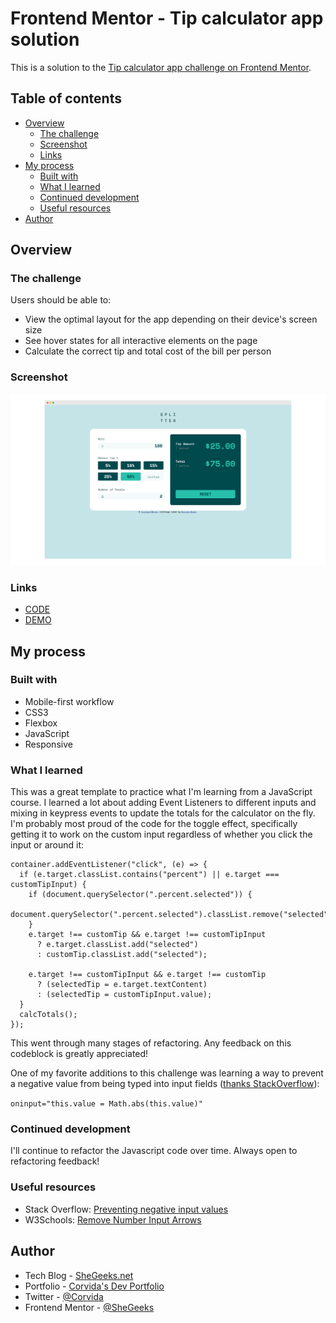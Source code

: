 # Frontend Mentor - Tip calculator app solution

This is a solution to the [Tip calculator app challenge on Frontend Mentor](https://www.frontendmentor.io/challenges/tip-calculator-app-ugJNGbJUX).

## Table of contents

- [Overview](#overview)
  - [The challenge](#the-challenge)
  - [Screenshot](#screenshot)
  - [Links](#links)
- [My process](#my-process)
  - [Built with](#built-with)
  - [What I learned](#what-i-learned)
  - [Continued development](#continued-development)
  - [Useful resources](#useful-resources)
- [Author](#author)

## Overview

### The challenge

Users should be able to:

- View the optimal layout for the app depending on their device's screen size
- See hover states for all interactive elements on the page
- Calculate the correct tip and total cost of the bill per person

### Screenshot

![Desktop View](desktop-ss.png)

### Links

- [CODE](https://github.com/SheGeeks/Frontend-Mentor-Projects/tree/Frontend-Mentor-Projects/tip-calculator)
- [DEMO](https://shegeeks.github.io/Frontend-Mentor-Projects/tip-calculator/)

## My process

### Built with

- Mobile-first workflow
- CSS3
- Flexbox
- JavaScript
- Responsive

### What I learned

This was a great template to practice what I'm learning from a JavaScript course. I learned a lot about adding Event Listeners to different inputs and mixing in keypress events to update the totals for the calculator on the fly. I'm probably most proud of the code for the toggle effect, specifically getting it to work on the custom input regardless of whether you click the input or around it:

```
container.addEventListener("click", (e) => {
  if (e.target.classList.contains("percent") || e.target === customTipInput) {
    if (document.querySelector(".percent.selected")) {
      document.querySelector(".percent.selected").classList.remove("selected");
    }
    e.target !== customTip && e.target !== customTipInput
      ? e.target.classList.add("selected")
      : customTip.classList.add("selected");

    e.target !== customTipInput && e.target !== customTip
      ? (selectedTip = e.target.textContent)
      : (selectedTip = customTipInput.value);
  }
  calcTotals();
});
```

This went through many stages of refactoring. Any feedback on this codeblock is greatly appreciated!

One of my favorite additions to this challenge was learning a way to prevent a negative value from being typed into input fields ([thanks StackOverflow](https://stackoverflow.com/questions/7372067/is-there-any-way-to-prevent-input-type-number-getting-negative-values)):

`oninput="this.value = Math.abs(this.value)"`

### Continued development

I'll continue to refactor the Javascript code over time. Always open to refactoring feedback!

### Useful resources

- Stack Overflow: [Preventing negative input values](https://stackoverflow.com/questions/7372067/is-there-any-way-to-prevent-input-type-number-getting-negative-values)
- W3Schools: [Remove Number Input Arrows](https://www.w3schools.com/howto/howto_css_hide_arrow_number.asp)

## Author

- Tech Blog - [SheGeeks.net](https://shegeeks.net)
- Portfolio - [Corvida's Dev Portfolio](https://corvida.netlify.app/)
- Twitter - [@Corvida](https://www.twitter.com/corvida)
- Frontend Mentor - [@SheGeeks](https://www.frontendmentor.io/profile/shegeeks)
